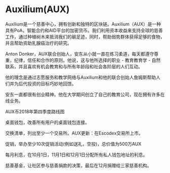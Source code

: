 # Auxilium(AUX)

Auxilium是一个慈善中心，拥有创新和独特的区块链。Auxilium（AUX）是一种具有PoA，智能合约和AID平台的加密货币。我们利用资本收益来支持全球的慈善工作，通过种植树木来抵消我们的碳足迹，同时，帮助弱势群体获得足够的食物，并且帮助资助乳腺癌治疗的研究。

Anton Donker，AUX联合创始人，安东从小就一直在练习柔道，每天都遵守尊重，纪律，信任和合作的原则。他说，这与他所选择的职业 - 教育教育学 - 自然联系，并且喜欢有机会教育和与所有年龄段和社会各阶层的人们互动。

他的理念是通过志愿服务和教学网络与Auxilium和他的联合创始人詹姆斯帮助人们并为后代投资的目标巧妙地回馈。

安东一直都很有创业精神。他在大学期间创立了自己的教育公司，现在拥有许多在线业务。

AUX币2018年第四季度路线图

桌面钱包，改善所有用户的桌面钱包连接。

交换清单，列出至少一个交易所。AUX更新：在Escodex交易所上市。

促销，举办至少10次促销活动(例如送礼，空投)，总价值为500万AUX

每月利息，在10月1日，11月1日和12月1日分配所有私人钱包地址的利息。

慈善基金，让社区参与慈善捐款的决策，最后在12月捐赠给三家慈善机构。
